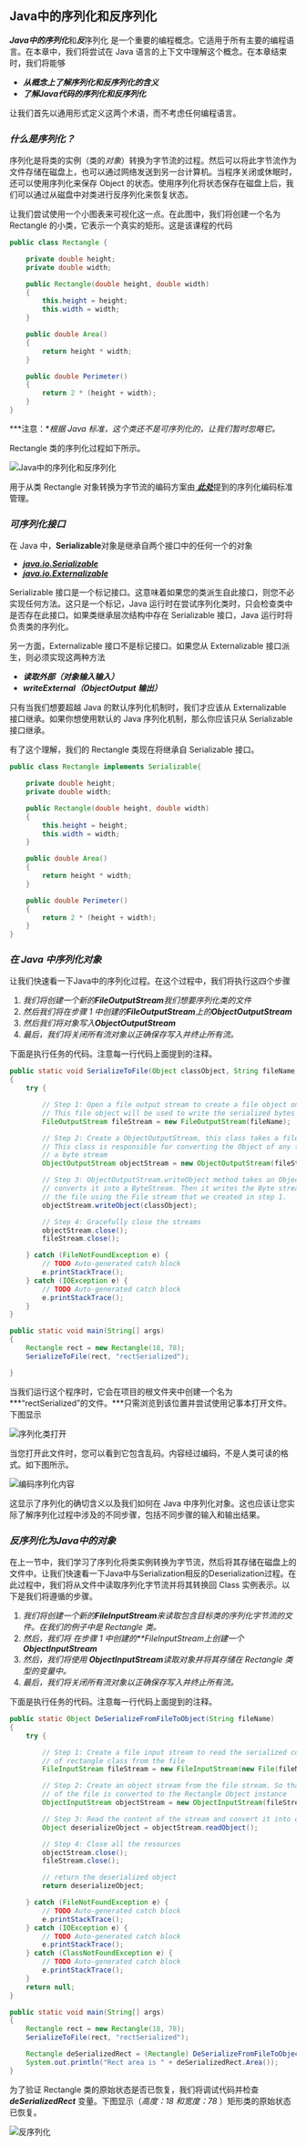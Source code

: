 ## Java中的序列化和反序列化

***Java中的序列化***和***反***序列化 是一个重要的编程概念。它适用于所有主要的编程语言。在本章中，我们将尝试在 Java
语言的上下文中理解这个概念。在本章结束时，我们将能够

- ***从概念上了解序列化和反序列化的含义***
- ***了解Java代码的序列化和反序列化***

让我们首先以通用形式定义这两个术语，而不考虑任何编程语言。

### ***什么是序列化？***

序列化是将类的实例（类的*对象*）转换为字节流的过程。然后可以将此字节流作为文件存储在磁盘上，也可以通过网络发送到另一台计算机。当程序关闭或休眠时，还可以使用序列化来保存
Object 的状态。使用序列化将状态保存在磁盘上后，我们可以通过从磁盘中对类进行反序列化来恢复状态。

让我们尝试使用一个小图表来可视化这一点。在此图中，我们将创建一个名为 Rectangle 的小类，它表示一个真实的矩形。这是该课程的代码

```java
public class Rectangle {

	private double height;
	private double width;

	public Rectangle(double height, double width)
	{
		this.height = height;
		this.width = width;
	}

	public double Area()
	{
		return height * width;
	}

	public double Perimeter()
	{
		return 2 * (height + width);
	}
}
```

***注意：**根据 Java 标准，这个类还不是可序列化的，让我们暂时忽略它。*

Rectangle 类的序列化过程如下所示。

![Java中的序列化和反序列化](https://toolsqa.com/gallery/Rest%20Assured/1.Serialization%20and%20Deserialization%20in%20Java.png)

用于从类 Rectangle 对象转换为字节流的编码方案由[
***此处***](https://docs.oracle.com/javase/8/docs/technotes/guides/serialization/index.html)提到的序列化编码标准管理。

### ***可序列化接口***

在 Java 中，**Serializable**对象是继承自两个接口中的任何一个的对象

- [***java.io.Serializable***](https://docs.oracle.com/javase/7/docs/api/java/io/Serializable.html)
- [***java.io.Externalizable***](https://docs.oracle.com/javase/6/docs/api/java/io/Externalizable.html)

Serializable 接口是一个标记接口。这意味着如果您的类派生自此接口，则您不必实现任何方法。这只是一个标记，Java
运行时在尝试序列化类时，只会检查类中是否存在此接口。如果类继承层次结构中存在 Serializable 接口，Java 运行时将负责类的序列化。

另一方面，Externalizable 接口不是标记接口。如果您从 Externalizable 接口派生，则必须实现这两种方法

- ***读取外部（对象输入输入）***
- ***writeExternal（ObjectOutput 输出）***

只有当我们想要超越 Java 的默认序列化机制时，我们才应该从 Externalizable 接口继承。如果你想使用默认的 Java 序列化机制，那么你应该只从
Serializable 接口继承。

有了这个理解，我们的 Rectangle 类现在将继承自 Serializable 接口。

```java
public class Rectangle implements Serializable{

	private double height;
	private double width;

	public Rectangle(double height, double width)
	{
		this.height = height;
		this.width = width;
	}

	public double Area()
	{
		return height * width;
	}

	public double Perimeter()
	{
		return 2 * (height + width);
	}
}
```

### ***在 Java 中序列化对象***

让我们快速看一下Java中的序列化过程。在这个过程中，我们将执行这四个步骤

1. *我们将创建一个新的**FileOutputStream**我们想要序列化类的文件*
2. *然后我们将在步骤 1 中创建的**FileOutputStream**上的**ObjectOutputStream***
3. *然后我们将对象写入**ObjectOutputStream***
4. *最后，我们将关闭所有流对象以正确保存写入并终止所有流。*

下面是执行任务的代码。注意每一行代码上面提到的注释。

```java
public static void SerializeToFile(Object classObject, String fileName)
{
	try {

		// Step 1: Open a file output stream to create a file object on disk.
		// This file object will be used to write the serialized bytes of an object
		FileOutputStream fileStream = new FileOutputStream(fileName);

		// Step 2: Create a ObjectOutputStream, this class takes a files stream.
		// This class is responsible for converting the Object of any type into
		// a byte stream
		ObjectOutputStream objectStream = new ObjectOutputStream(fileStream);

		// Step 3: ObjectOutputStream.writeObject method takes an Object and 
		// converts it into a ByteStream. Then it writes the Byte stream into
		// the file using the File stream that we created in step 1.
		objectStream.writeObject(classObject);

		// Step 4: Gracefully close the streams
		objectStream.close();
		fileStream.close();

	} catch (FileNotFoundException e) {
		// TODO Auto-generated catch block
		e.printStackTrace();
	} catch (IOException e) {
		// TODO Auto-generated catch block
		e.printStackTrace();
	}
}

public static void main(String[] args)
{
	Rectangle rect = new Rectangle(18, 78);
	SerializeToFile(rect, "rectSerialized");

}
```

当我们运行这个程序时，它会在项目的根文件夹中创建一个名为***“rectSerialized”的文件。***只需浏览到该位置并尝试使用记事本打开文件。下图显示

![序列化类打开](https://toolsqa.com/gallery/Rest%20Assured/2.SerializedClassOpen.png)

当您打开此文件时，您可以看到它包含乱码。内容经过编码，不是人类可读的格式。如下图所示。

![编码序列化内容](https://toolsqa.com/gallery/Rest%20Assured/3.EncodedSerializedContent.png)

这显示了序列化的确切含义以及我们如何在 Java 中序列化对象。这也应该让您实际了解序列化过程中涉及的不同步骤，包括不同步骤的输入和输出结果。

### ***反序列化为Java中的对象***

在上一节中，我们学习了序列化将类实例转换为字节流，然后将其存储在磁盘上的文件中。让我们快速看一下Java中与Serialization相反的Deserialization过程。在此过程中，我们将从文件中读取序列化字节流并将其转换回
Class 实例表示。以下是我们将遵循的步骤。

1. *我们将创建一个新的**FileInputStream**来读取包含目标类的序列化字节流的文件。在我们的例子中是 Rectangle 类。*
2. *然后，我们将 在步骤 1 中创建的**FileInputStream上创建一个****ObjectInputStream***
3. *然后，我们将使用 **ObjectInputStream**读取对象并将其存储在 Rectangle 类型的变量中。*
4. *最后，我们将关闭所有流对象以正确保存写入并终止所有流。*

下面是执行任务的代码。注意每一行代码上面提到的注释。

```java
public static Object DeSerializeFromFileToObject(String fileName)
{
	try {

		// Step 1: Create a file input stream to read the serialized content
		// of rectangle class from the file
		FileInputStream fileStream = new FileInputStream(new File(fileName));

		// Step 2: Create an object stream from the file stream. So that the content
		// of the file is converted to the Rectangle Object instance
		ObjectInputStream objectStream = new ObjectInputStream(fileStream);

		// Step 3: Read the content of the stream and convert it into object
		Object deserializeObject = objectStream.readObject();

		// Step 4: Close all the resources
		objectStream.close();
		fileStream.close();

		// return the deserialized object
		return deserializeObject;

	} catch (FileNotFoundException e) {
		// TODO Auto-generated catch block
		e.printStackTrace();
	} catch (IOException e) {
		// TODO Auto-generated catch block
		e.printStackTrace();
	} catch (ClassNotFoundException e) {
		// TODO Auto-generated catch block
		e.printStackTrace();
	}
	return null;
}

public static void main(String[] args)
{
	Rectangle rect = new Rectangle(18, 78);
	SerializeToFile(rect, "rectSerialized");

	Rectangle deSerializedRect = (Rectangle) DeSerializeFromFileToObject("rectSerialized");
	System.out.println("Rect area is " + deSerializedRect.Area());
}
```

为了验证 Rectangle 类的原始状态是否已恢复，我们将调试代码并检查 ***deSerializedRect*** 变量。下图显示（*高度：18 和宽度：78*
）矩形类的原始状态已恢复。

![反序列化](https://toolsqa.com/gallery/Rest%20Assured/4.Deserialization.png)